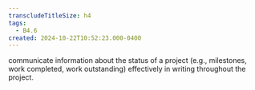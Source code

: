 ```yaml
---
transcludeTitleSize: h4
tags:
  - B4.6
created: 2024-10-22T10:52:23.000-0400
---
```

communicate information about the status of a project (e.g., milestones, work completed, work outstanding) effectively in writing throughout the project.